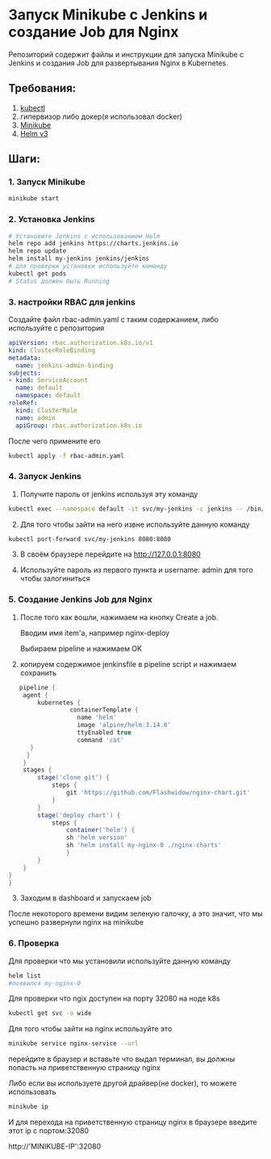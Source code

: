 # Запуск Minikube с Jenkins и создание Job для Nginx

Репозиторий содержит файлы и инструкции для запуска Minikube с Jenkins и создания Job для развертывания Nginx в Kubernetes.

## Требования:

1. [kubectl](https://kubernetes.io/ru/docs/tasks/tools/install-kubectl/)
2. гипервизор либо докер(я использовал docker)
3. [Minikube](https://kubernetes.io/ru/docs/tasks/tools/install-minikube/)
4. [Helm v3](https://helm.sh/docs/intro/install/)

## Шаги:

### 1. Запуск Minikube

```bash
minikube start
```
### 2. Установка Jenkins
```bash
# Установите Jenkins с использованием Helm
helm repo add jenkins https://charts.jenkins.io
helm repo update
helm install my-jenkins jenkins/jenkins
# для проверки установки используйте команду
kubectl get pods
# Status должен быть Running
```

### 3. настройки RBAC для jenkins
  Создайте файл rbac-admin.yaml с таким содержанием, либо используйте с репозитория 
  ```yaml
apiVersion: rbac.authorization.k8s.io/v1
kind: ClusterRoleBinding
metadata:
    name: jenkins-admin-binding
subjects:
- kind: ServiceAccount
    name: default
    namespace: default
roleRef:
    kind: ClusterRole
    name: admin
    apiGroup: rbac.authorization.k8s.io
```
После чего примените его
```bash
kubectl apply -f rbac-admin.yaml
```
### 4. Запуск Jenkins

1. Получите пароль от jenkins используя эту команду
```bash
kubectl exec --namespace default -it svc/my-jenkins -c jenkins -- /bin/cat /run/secrets/additional/chart-admin-password && echo
```
2. Для того чтобы зайти на него извне используйте данную команду
```bash
kubectl port-forward svc/my-jenkins 8080:8080
```
3. В своём браузере перейдите на http://127.0.0.1:8080

4. Используйте пароль из первого пункта и username: admin для того чтобы залогиниться

### 5. Создание Jenkins Job для Nginx

1. После того как вошли, нажимаем на кнопку Create a job.

    Вводим имя item'а, например nginx-deploy

    Выбираем pipeline и нажимаем OK

2. копируем содержимое jenkinsfile в pipeline script и нажимаем сохранить
```groovy
   pipeline {
    agent {
        kubernetes {
                 containerTemplate {
                   name 'helm'
                   image 'alpine/helm:3.14.0'
                   ttyEnabled true
                   command 'cat'
      }
     }
    }
    stages {
        stage('clone git') {
            steps {
                git 'https://github.com/Flashwidow/nginx-chart.git'
            }
        }
        stage('deploy chart') {
            steps {
                container('helm') {
                sh 'helm version'
                sh 'helm install my-nginx-0 ./nginx-charts'
                }
        }
    }
}
} 
```
3. Заходим в dashboard и запускаем job

После некоторого времени видим зеленую галочку, а это значит, что мы успешно развернули nginx на minikube

### 6. Проверка
Для проверки что мы установили используйте данную команду
```bash
helm list
#появился my-nginx-0
```
Для проверки что ngix доступен на порту 32080 на ноде k8s
```bash
kubectl get svc -o wide
```
Для того чтобы зайти на nginx используйте это
```bash
minikube service nginx-service --url
```
перейдите в браузер и вставьте что выдал терминал, вы должны попасть на приветственную страницу nginx 

Либо если вы используете другой драйвер(не docker), то можете использовать
```bash
minikube ip
```
И для перехода на приветственную страницу nginx в браузере введите этот ip с портом:32080

http://'MINIKUBE-IP':32080
